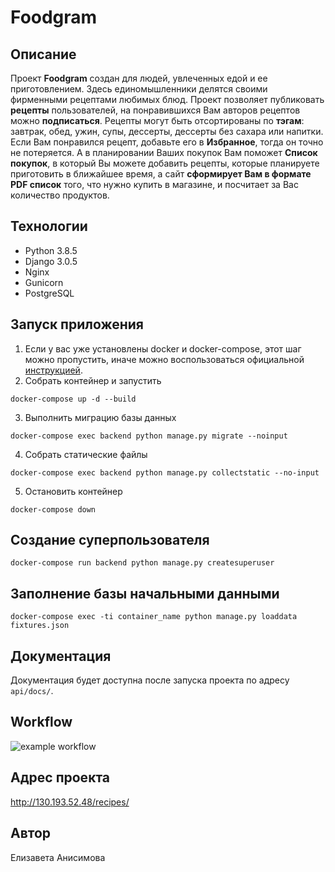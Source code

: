 # Foodgram

## Описание 

Проект **Foodgram** создан для людей, увлеченных едой и ее приготовлением. Здесь единомышленники делятся своими фирменными рецептами любимых блюд. Проект позволяет публиковать **рецепты** пользователей, на понравившихся Вам авторов рецептов можно **подписаться**. Рецепты могут быть отсортированы по **тэгам**: завтрак, обед, ужин, супы, дессерты, дессерты без сахара или напитки. Если Вам понравился рецепт, добавьте его в **Избранное**, тогда он точно не потеряется. А в планировании Ваших покупок Вам поможет **Список покупок**, в который Вы можете добавить рецепты, которые планируете приготовить в ближайшее время, а сайт **сформирует Вам в формате PDF список** того, что нужно купить в магазине, и посчитает за Вас количество продуктов.

## Технологии

-   Python 3.8.5
-   Django 3.0.5
-   Nginx
-   Gunicorn
-   PostgreSQL

## Запуск приложения
1. Если у вас уже установлены docker и docker-compose, этот шаг можно пропустить, иначе можно воспользоваться официальной [инструкцией](https://docs.docker.com/engine/install/).
2. Собрать контейнер и запустить
```
docker-compose up -d --build
```
3. Выполнить миграцию базы данных
```
docker-compose exec backend python manage.py migrate --noinput
```
4. Собрать статические файлы
```
docker-compose exec backend python manage.py collectstatic --no-input
```
5. Остановить контейнер
```
docker-compose down
```
## Создание суперпользователя
```
docker-compose run backend python manage.py createsuperuser
```
## Заполнение базы начальными данными
```
docker-compose exec -ti container_name python manage.py loaddata fixtures.json
```
## Документация
Документация будет доступна после запуска проекта по адресу `api/docs/`.

## Workflow
![example workflow](https://github.com/ElizavetaAanisimova/foodgram-project-react/actions/workflows/main.yml/badge.svg)

## Адрес проекта
http://130.193.52.48/recipes/

## Автор
Елизавета Анисимова
